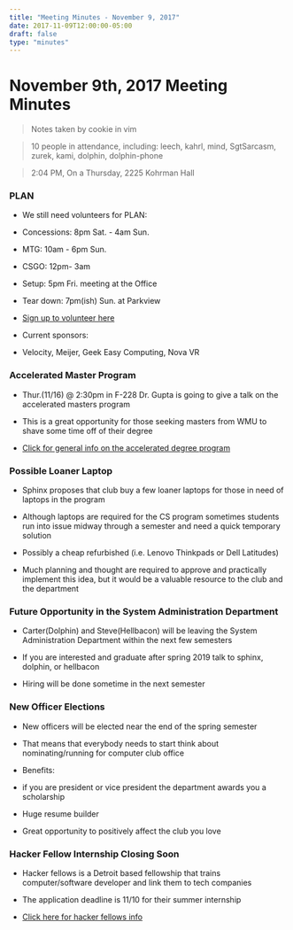 ```yaml
---
title: "Meeting Minutes - November 9, 2017"
date: 2017-11-09T12:00:00-05:00
draft: false
type: "minutes"
---
```


# November 9th, 2017 Meeting Minutes
> Notes taken by cookie in vim

> 10 people in attendance, including: leech, kahrl, mind, SgtSarcasm, zurek, kami, dolphin, dolphin-phone

> 2:04 PM, On a Thursday, 2225 Kohrman Hall


### PLAN

- We still need volunteers for PLAN:

- Concessions: 8pm Sat. - 4am Sun.
- MTG: 10am - 6pm Sun.
- CSGO: 12pm- 3am
- Setup: 5pm Fri. meeting at the Office
- Tear down: 7pm(ish) Sun. at Parkview 

- [Sign up to volunteer here](https://goo.gl/59hZV7)

- Current sponsors:

- Velocity, Meijer, Geek Easy Computing, Nova VR


### Accelerated Master Program

- Thur.(11/16) @ 2:30pm in F-228 Dr. Gupta is going to give a talk on the accelerated masters program

- This is a great opportunity for those seeking masters from WMU to shave some time off of their degree

- [Click for general info on the accelerated degree program](https://wmich.edu/honors/advising/accelerated)


### Possible Loaner Laptop

- Sphinx proposes that club buy a few loaner laptops for those in need of laptops in the program

- Although laptops are required for the CS program sometimes students run into issue midway through a semester and need a quick temporary solution

- Possibly a cheap refurbished (i.e. Lenovo Thinkpads or Dell Latitudes) 

- Much planning and thought are required to approve and practically implement this idea, but it would be a valuable resource to the club and the department


### Future Opportunity in the System Administration Department

- Carter(Dolphin) and Steve(Hellbacon) will be leaving the System Administration Department within the next few semesters 

- If you are interested and graduate after spring 2019 talk to sphinx, dolphin, or hellbacon

- Hiring will be done sometime in the next semester


### New Officer Elections

- New officers will be  elected near the end of the spring semester

- That means that everybody needs to start think about nominating/running for computer club office

- Benefits:

- if you are president or vice president the department awards you a scholarship
- Huge resume builder
- Great opportunity to positively affect the club you love


### Hacker Fellow Internship Closing Soon

- Hacker fellows is a Detroit based fellowship that trains computer/software developer and link them to tech companies

- The application deadline is 11/10 for their summer internship

- [Click here for hacker fellows info](http://www.hackerfellows.com/)

